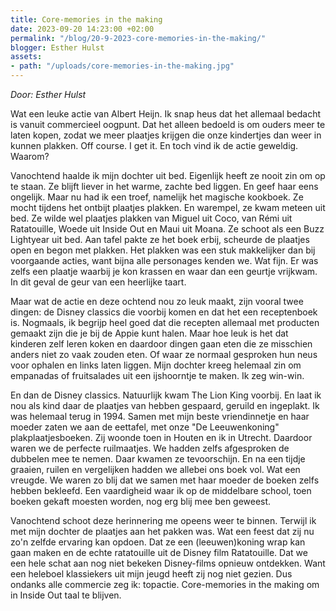```yaml
---
title: Core-memories in the making
date: 2023-09-20 14:23:00 +02:00
permalink: "/blog/20-9-2023-core-memories-in-the-making/"
blogger: Esther Hulst
assets:
- path: "/uploads/core-memories-in-the-making.jpg"
---
```


*Door: Esther Hulst*

Wat een leuke actie van Albert Heijn. Ik snap heus dat het allemaal bedacht is vanuit commercieel oogpunt. Dat het alleen bedoeld is om ouders meer te laten kopen, zodat we meer plaatjes krijgen die onze kindertjes dan weer in kunnen plakken. Off course. I get it. En toch vind ik de actie geweldig. Waarom?

Vanochtend haalde ik mijn dochter uit bed. Eigenlijk heeft ze nooit zin om op te staan. Ze blijft liever in het warme, zachte bed liggen. En geef haar eens ongelijk. Maar nu had ik een troef, namelijk het magische kookboek. Ze mocht tijdens het ontbijt plaatjes plakken. En warempel, ze kwam meteen uit bed. Ze wilde wel plaatjes plakken van Miguel uit Coco, van Rémi uit Ratatouille, Woede uit Inside Out en Maui uit Moana. Ze schoot als een Buzz Lightyear uit bed. Aan tafel pakte ze het boek erbij, scheurde de plaatjes open en begon met plakken. Het plakken was een stuk makkelijker dan bij voorgaande acties, want bijna alle personages kenden we. Wat fijn. Er was zelfs een plaatje waarbij je kon krassen en waar dan een geurtje vrijkwam. In dit geval de geur van een heerlijke taart.

Maar wat de actie en deze ochtend nou zo leuk maakt, zijn vooral twee dingen: de Disney classics die voorbij komen en dat het een receptenboek is. Nogmaals, ik begrijp heel goed dat die recepten allemaal met producten gemaakt zijn die je bij de Appie kunt halen. Maar hoe leuk is het dat kinderen zelf leren koken en daardoor dingen gaan eten die ze misschien anders niet zo vaak zouden eten. Of waar ze normaal gesproken hun neus voor ophalen en links laten liggen. Mijn dochter kreeg helemaal zin om empanadas of fruitsalades uit een ijshoorntje te maken. Ik zeg win-win.

En dan de Disney classics. Natuurlijk kwam The Lion King voorbij. En laat ik nou als kind daar de plaatjes van hebben gespaard, geruild en ingeplakt. Ik was helemaal terug in 1994. Samen met mijn beste vriendinnetje en haar moeder zaten we aan de eettafel, met onze "De Leeuwenkoning" plakplaatjesboeken. Zij woonde toen in Houten en ik in Utrecht. Daardoor waren we de perfecte ruilmaatjes. We hadden zelfs afgesproken de dubbelen mee te nemen. Daar kwamen ze tevoorschijn. En na een tijdje graaien, ruilen en vergelijken hadden we allebei ons boek vol. Wat een vreugde. We waren zo blij dat we samen met haar moeder de boeken zelfs hebben bekleefd. Een vaardigheid waar ik op de middelbare school, toen boeken gekaft moesten worden, nog erg blij mee ben geweest.

Vanochtend schoot deze herinnering me opeens weer te binnen. Terwijl ik met mijn dochter de plaatjes aan het pakken was. Wat een feest dat zij nu zo'n zelfde ervaring kan opdoen. Dat ze een (leeuwen)koning wrap kan gaan maken en de echte ratatouille uit de Disney film Ratatouille. Dat we een hele schat aan nog niet bekeken Disney-films opnieuw ontdekken. Want een heleboel klassiekers uit mijn jeugd heeft zij nog niet gezien. Dus ondanks alle commercie zeg ik: topactie. Core-memories in the making om in Inside Out taal te blijven.
